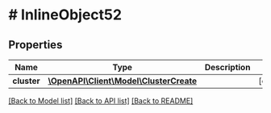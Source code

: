 # # InlineObject52

## Properties

Name | Type | Description | Notes
------------ | ------------- | ------------- | -------------
**cluster** | [**\OpenAPI\Client\Model\ClusterCreate**](ClusterCreate.md) |  | [optional]

[[Back to Model list]](../../README.md#models) [[Back to API list]](../../README.md#endpoints) [[Back to README]](../../README.md)
